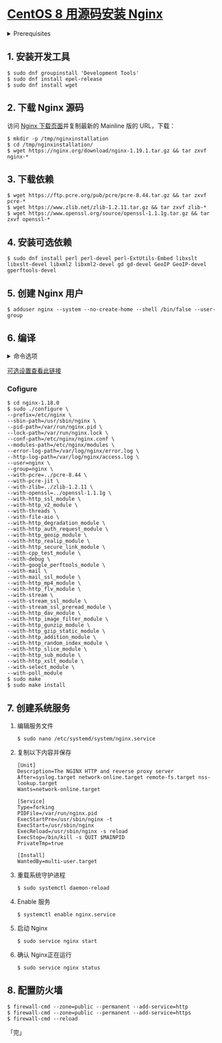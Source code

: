 # [CentOS 8 用源码安装 Nginx](https://www.vultr.com/docs/how-to-install-nginx-from-source-on-centos-8)

<details>
<summary>Prerequisites</summary>

- 一个 [full updated](https://www.vultr.com/docs/how-to-update-centos-linux) 的 CentOS 8 服务器
- 一个 non-root [sudo 用户](https://www.vultr.com/docs/create-a-sudo-user-on-centos)

</details>

## 1. 安装开发工具

```
$ sudo dnf groupinstall 'Development Tools'
$ sudo dnf install epel-release
$ sudo dnf install wget
```

## 2. 下载 Nginx 源码

访问 [Nginx 下载页面](https://nginx.org/en/download.html)并复制最新的 Mainline 版的 URL，下载：  
```
$ mkdir -p /tmp/nginxinstallation
$ cd /tmp/nginxinstallation/
$ wget https://nginx.org/download/nginx-1.19.1.tar.gz && tar zxvf nginx-*
```

## 3. 下载依赖

```
$ wget https://ftp.pcre.org/pub/pcre/pcre-8.44.tar.gz && tar zxvf pcre-*
$ wget https://www.zlib.net/zlib-1.2.11.tar.gz && tar zxvf zlib-*
$ wget https://www.openssl.org/source/openssl-1.1.1g.tar.gz && tar zxvf openssl-*
```

## 4. 安装可选依赖

```
$ sudo dnf install perl perl-devel perl-ExtUtils-Embed libxslt libxslt-devel libxml2 libxml2-devel gd gd-devel GeoIP GeoIP-devel gperftools-devel
```

## 5. 创建 Nginx 用户

```
$ adduser nginx --system --no-create-home --shell /bin/false --user-group
```

## 6. 编译

<details>
<summary>命令选项</summary>
以下选项是必需的。  

- --prefix= the directory for Nginx configuration files.
- --sbin-path= the path for the Nginx binary.
- --pid-path= the path for the Nginx pidfile.
- --lock-path= the path for the Nginx lockfile.
- --conf-path= the path for the Nginx configuration file.
- --modules-path= the path for Nginx modules.
- --error-log-path= the path for the error log file.
- --http-log-path= the path for the access log file.
- --user= the user name for worker processes.
- --group= the group name for worker processes.
- --with-pcre= the path for the PCRE source code library.
- --with-pcre-jit= PCRE will be used in just-in-time compilation mode.
- --with-zlib= the path for the zlib source code library.
- --with-openssl= the path ofor the openssl source code library.

</details>

[可选设置查看此链接](https://www.vultr.com/docs/how-to-install-nginx-from-source-on-centos-8)

### Cofigure

```
$ cd nginx-1.18.0
$ sudo ./configure \
--prefix=/etc/nginx \
--sbin-path=/usr/sbin/nginx \
--pid-path=/var/run/nginx.pid \
--lock-path=/var/run/nginx.lock \
--conf-path=/etc/nginx/nginx.conf \
--modules-path=/etc/nginx/modules \
--error-log-path=/var/log/nginx/error.log \
--http-log-path=/var/log/nginx/access.log \
--user=nginx \
--group=nginx \
--with-pcre=../pcre-8.44 \
--with-pcre-jit \
--with-zlib=../zlib-1.2.11 \
--with-openssl=../openssl-1.1.1g \
--with-http_ssl_module \
--with-http_v2_module \
--with-threads \
--with-file-aio \
--with-http_degradation_module \
--with-http_auth_request_module \
--with-http_geoip_module \
--with-http_realip_module \
--with-http_secure_link_module \
--with-cpp_test_module \
--with-debug \
--with-google_perftools_module \
--with-mail \
--with-mail_ssl_module \
--with-http_mp4_module \
--with-http_flv_module \
--with-stream \
--with-stream_ssl_module \
--with-stream_ssl_preread_module \
--with-http_dav_module \
--with-http_image_filter_module \
--with-http_gunzip_module \
--with-http_gzip_static_module \
--with-http_addition_module \
--with-http_random_index_module \
--with-http_slice_module \
--with-http_sub_module \
--with-http_xslt_module \
--with-select_module \
--with-poll_module 
$ sudo make 
$ sudo make install
```

## 7. 创建系统服务

1. 编辑服务文件
   ```
   $ sudo nano /etc/systemd/system/nginx.service
   ```
2. 复制以下内容并保存
   ```
   [Unit]
   Description=The NGINX HTTP and reverse proxy server
   After=syslog.target network-online.target remote-fs.target nss-lookup.target
   Wants=network-online.target

   [Service]
   Type=forking
   PIDFile=/var/run/nginx.pid
   ExecStartPre=/usr/sbin/nginx -t
   ExecStart=/usr/sbin/nginx
   ExecReload=/usr/sbin/nginx -s reload
   ExecStop=/bin/kill -s QUIT $MAINPID
   PrivateTmp=true

   [Install]
   WantedBy=multi-user.target
   ```
3. 重载系统守护进程
   ```
   $ sudo systemctl daemon-reload
   ```
4. Enable 服务
   ```
   $ systemctl enable nginx.service
   ```
5. 启动 Nginx
   ```
   $ sudo service nginx start
   ```
6. 确认 Nginx正在运行
   ```
   $ sudo service nginx status
   ```
   
## 8. 配置防火墙

```
$ firewall-cmd --zone=public --permanent --add-service=http
$ firewall-cmd --zone=public --permanent --add-service=https
$ firewall-cmd --reload
```

「完」
